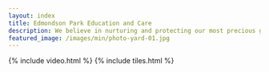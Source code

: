 ```yaml
---
layout: index
title: Edmondson Park Education and Care
description: We believe in nurturing and protecting our most precious gifts – our children and our planet.
featured_image: /images/min/photo-yard-01.jpg
---
```


<div class="container mx-auto px-4 max-w-xl md:max-w-3xl lg:max-w-6xl">
  {% include video.html %}
  {% include tiles.html %}
</div>
